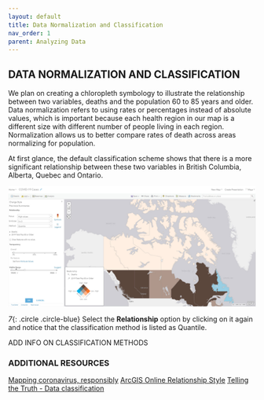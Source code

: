 ```yaml
---
layout: default
title: Data Normalization and Classification
nav_order: 1
parent: Analyzing Data
---
```


## DATA NORMALIZATION AND CLASSIFICATION

We plan on creating a chloropleth symbology to illustrate the relationship between two variables, deaths and the population 60 to 85 years and older. Data normalization refers to using rates or percentages instead of absolute values, which is important because each health region in our map is a different size with different number of people living in each region. Normalization allows us to better compare rates of death across areas normalizing for population. 

At first glance, the default classification scheme shows that there is a more significant relationship between these two variables in British Columbia, Alberta, Quebec and Ontario.

![quantile](https://raw.githubusercontent.com/ubc-library-rc/intro-AGOL/master/content/images/quantile.jpg)

*7*{: .circle .circle-blue} Select the **Relationship** option by clicking on it again and notice that the classification method is listed as Quantile.

ADD INFO ON CLASSIFICATION METHODS 

### ADDITIONAL RESOURCES

[Mapping coronavirus, responsibly](https://www.esri.com/arcgis-blog/products/product/mapping/mapping-coronavirus-responsibly/)
[ArcGIS Online Relationship Style](https://enterprise.arcgis.com/en/portal/latest/use/style-numbers.htm#ESRI_SECTION1_C7FAB061D60344CAB6AC9A190DAED1D2)
[Telling the Truth - Data classification](http://uxblog.idvsolutions.com/2011/10/telling-truth.html)















